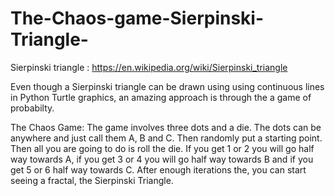 # The-Chaos-game-Sierpinski-Triangle-
Sierpinski triangle : https://en.wikipedia.org/wiki/Sierpinski_triangle 

Even though a Sierpinski triangle can be drawn using using continuous lines in Python Turtle graphics, an amazing approach is through the a game of probabilty.

The Chaos Game:
The game involves three dots and a die. The dots can be anywhere and just call them A, B and C. Then randomly put a starting point. Then all you are going to do is roll the die. If you get 1 or 2 you will go half way towards A, if you get 3 or 4 you will go half way towards B and if you get 5 or 6 half way towards C. After enough iterations the, you can start seeing a fractal, the Sierpinski Triangle.
